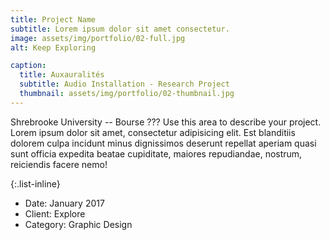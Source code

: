 ```yaml
---
title: Project Name
subtitle: Lorem ipsum dolor sit amet consectetur.
image: assets/img/portfolio/02-full.jpg
alt: Keep Exploring

caption:
  title: Auxauralités
  subtitle: Audio Installation - Research Project
  thumbnail: assets/img/portfolio/02-thumbnail.jpg
---
```

Shrebrooke University -- Bourse ???
Use this area to describe your project. Lorem ipsum dolor sit amet, consectetur adipisicing elit. Est blanditiis dolorem culpa incidunt minus dignissimos deserunt repellat aperiam quasi sunt officia expedita beatae cupiditate, maiores repudiandae, nostrum, reiciendis facere nemo!

{:.list-inline}
- Date: January 2017
- Client: Explore
- Category: Graphic Design

